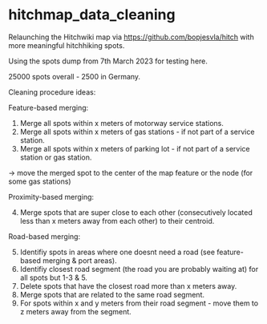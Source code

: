 # hitchmap_data_cleaning
Relaunching the Hitchwiki map via https://github.com/bopjesvla/hitch with more meaningful hitchhiking spots.

Using the spots dump from 7th March 2023 for testing here. 

25000 spots overall - 2500 in Germany.

Cleaning procedure ideas:


Feature-based merging:

1. Merge all spots within x meters of motorway service stations.
2. Merge all spots within x meters of gas stations - if not part of a service station.
3. Merge all spots within x meters of parking lot - if not part of a service station or gas station.

-> move the merged spot to the center of the map feature or the node (for some gas stations)

Proximity-based merging:

4. Merge spots that are super close to each other (consecutively located less than x meters away from each other) to their centroid.

Road-based merging:

5. Identifiy spots in areas where one doesnt need a road (see feature-based merging & port areas).
6. Identifiy closest road segment (the road you are probably waiting at) for all spots but 1-3 & 5.
7. Delete spots that have the closest road more than x meters away.
8. Merge spots that are related to the same road segment.
9. For spots within x and y meters from their road segment - move them to z meters away from the segment.






